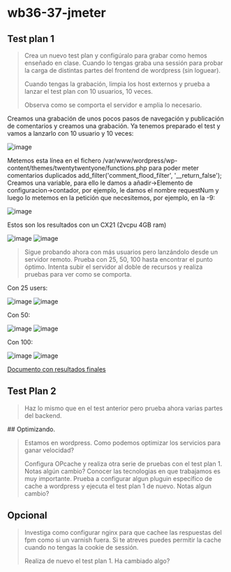 # wb36-37-jmeter

## Test plan 1

> Crea un nuevo test plan y configúralo para grabar como hemos enseñado en clase. Cuando lo tengas graba una sessión para probar la carga de distintas partes del frontend de wordpress (sin loguear).
> 
> Cuando tengas la grabación, limpia los host externos y prueba a lanzar el test plan con 10 usuarios, 10 veces.
> 
> Observa como se comporta el servidor e amplia lo necesario.

Creamos una grabación de unos pocos pasos de navegación y publicación de comentarios y creamos una grabación. Ya tenemos preparado el test y vamos a lanzarlo con 10 usuario y 10 veces:
 
 ![image](https://user-images.githubusercontent.com/65896169/131901857-901a78d4-3860-4954-9e16-1d20ed83b001.png)

Metemos esta línea en el fichero /var/www/wordpress/wp-content/themes/twentytwentyone/functions.php para poder meter comentarios duplicados 
add_filter('comment_flood_filter', '__return_false');
Creamos una variable, para ello le damos a añadir->Elemento de configuracion->contador, por ejemplo, le damos el nombre requestNum y luego lo metemos en la petición que necesitemos, por ejemplo, en la -9:

 ![image](https://user-images.githubusercontent.com/65896169/131901871-5ab1b264-ea28-4ea9-98bf-a4dc9e2ff12c.png)

Estos son los resultados con un CX21 (2vcpu 4GB ram)

 ![image](https://user-images.githubusercontent.com/65896169/131901899-d1ec33e5-5f15-4e63-b9d7-09854b3ddd3e.png)
 ![image](https://user-images.githubusercontent.com/65896169/131901933-d283cc71-1175-49c4-925b-6f8c12b2f95b.png)


> Sigue probando ahora con más usuarios pero lanzándolo desde un servidor remoto. Prueba con 25, 50, 100 hasta encontrar el punto óptimo. Intenta subir el servidor al doble de recursos y realiza pruebas para ver como se comporta.

Con 25 users:

 ![image](https://user-images.githubusercontent.com/65896169/131901990-57770f21-45f7-46f5-a389-50295edc7f12.png)
 ![image](https://user-images.githubusercontent.com/65896169/131902019-81224103-29fd-4a2b-9296-eaa6e2e72748.png)

Con 50:

 ![image](https://user-images.githubusercontent.com/65896169/131902099-865a2ff9-317e-4f5a-98b6-d23e689fd19d.png)
 ![image](https://user-images.githubusercontent.com/65896169/131902114-36062c5e-4f0e-4df2-9744-8896e7f7dbaa.png)

Con 100:

 ![image](https://user-images.githubusercontent.com/65896169/131902148-2af003b1-8957-4ac5-afe9-aab0c2b2cbdd.png)
 ![image](https://user-images.githubusercontent.com/65896169/131902163-718fa8fb-335e-4a9b-bfca-7ebfac286599.png)

[Documento con resultados finales](https://github.com/Assembler-school-2021/wb36-37-jmeter/blob/main/wb32-trouble%20netdata%20dashboard-final.pdf)

## Test Plan 2

> Haz lo mismo que en el test anterior pero prueba ahora varias partes del backend.

## Optimizando.
> Estamos en wordpress. Como podemos optimizar los servicios para ganar velocidad?
> 
> Configura OPcache y realiza otra serie de pruebas con el test plan 1. Notas algún cambio?
> Conocer las tecnologias en que trabajamos es muy importante. Prueba a configurar algun pluguin específico de cache a wordpress y ejecuta el test plan 1 de nuevo. Notas algun cambio?

## Opcional

> Investiga como configurar nginx para que cachee las respuestas del fpm como si un varnish fuera. Si te atreves puedes permitir la cache cuando no tengas la cookie de sessión.
> 
> Realiza de nuevo el test plan 1. Ha cambiado algo?
